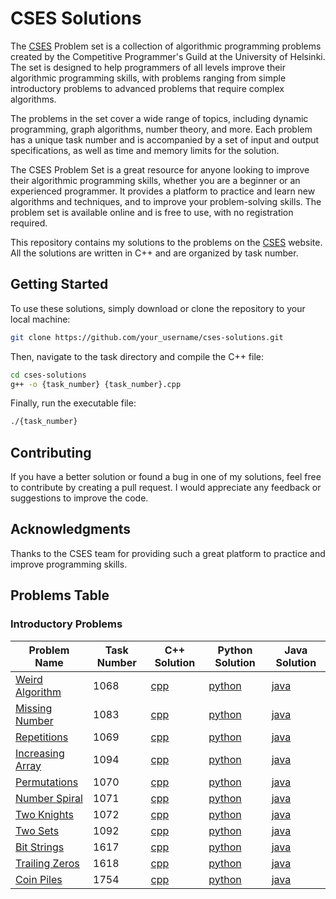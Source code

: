 # CSES Solutions

The [CSES](https://cses.fi) Problem set is a collection of algorithmic programming problems created by the Competitive Programmer's Guild at the University of Helsinki. The set is designed to help programmers of all levels improve their algorithmic programming skills, with problems ranging from simple introductory problems to advanced problems that require complex algorithms.

The problems in the set cover a wide range of topics, including dynamic programming, graph algorithms, number theory, and more. Each problem has a unique task number and is accompanied by a set of input and output specifications, as well as time and memory limits for the solution.

The CSES Problem Set is a great resource for anyone looking to improve their algorithmic programming skills, whether you are a beginner or an experienced programmer. It provides a platform to practice and learn new algorithms and techniques, and to improve your problem-solving skills. The problem set is available online and is free to use, with no registration required.

This repository contains my solutions to the problems on the [CSES](https://cses.fi/problemset/) website. All the solutions are written in C++ and are organized by task number.

## Getting Started

To use these solutions, simply download or clone the repository to your local machine:

```bash
git clone https://github.com/your_username/cses-solutions.git
```

Then, navigate to the task directory and compile the C++ file:

```bash
cd cses-solutions
g++ -o {task_number} {task_number}.cpp
```
Finally, run the executable file:

```bash
./{task_number}
```


## Contributing

If you have a better solution or found a bug in one of my solutions, feel free to contribute by creating a pull request. I would appreciate any feedback or suggestions to improve the code.

## Acknowledgments

Thanks to the CSES team for providing such a great platform to practice and improve programming skills.


## Problems Table

### Introductory Problems

| Problem Name                        | Task Number | C++ Solution              | Python Solution           | Java Solution             |
|-------------------------------------|-------------|---------------------------|---------------------------|---------------------------|
| [Weird Algorithm](https://cses.fi/problemset/task/1068)                   | 1068        | [cpp](1068.cpp) | [python](1068.py) | [java](1068.java) |
| [Missing Number](https://cses.fi/problemset/task/1083)                    | 1083        | [cpp](1083.cpp) | [python](1083.py) | [java](1083.java) |
| [Repetitions](https://cses.fi/problemset/task/1069)                       | 1069        | [cpp](1069.cpp) | [python]() | [java]() |
| [Increasing Array](https://cses.fi/problemset/task/1094)                  | 1094        | [cpp](1094.cpp) | [python]() | [java]() |
| [Permutations](https://cses.fi/problemset/task/1070)                      | 1070        | [cpp](1070.cpp) | [python]() | [java]() |
| [Number Spiral](https://cses.fi/problemset/task/1071)                     | 1071        | [cpp](1071.cpp) | [python]() | [java]() |
| [Two Knights](https://cses.fi/problemset/task/1072)                       | 1072        | [cpp](1072.cpp) | [python]() | [java]() |
| [Two Sets](https://cses.fi/problemset/task/1092)                           | 1092        | [cpp](1092.cpp) | [python]() | [java]() |
| [Bit Strings](https://cses.fi/problemset/task/1617)                        | 1617        | [cpp](1617.cpp) | [python]() | [java]() |
| [Trailing Zeros](https://cses.fi/problemset/task/1618)                     | 1618        | [cpp](1618.cpp) | [python]() | [java]() |
| [Coin Piles](https://cses.fi/problemset/task/1754)                         | 1754        | [cpp](1754.cpp) | [python]() | [java]() |

